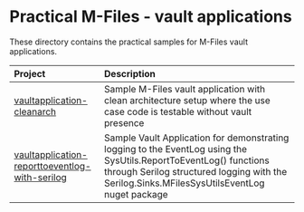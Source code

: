 # Practical M-Files - vault applications

These directory contains the practical samples for M-Files vault applications.

|Project|Description|
|:---|:---|
| [vaultapplication-cleanarch](../practical-m-files/tree/main/src/vaultapplication/vaultapplication-cleanarch)  | Sample M-Files vault application with clean architecture setup where the use case code is testable without vault presence |
| [vaultapplication-reporttoeventlog-with-serilog](../practical-m-files/tree/main/src/vaultapplication/vaultapplication-reporttoeventlog-with-serilog) | Sample Vault Application for demonstrating logging to the EventLog using the SysUtils.ReportToEventLog() functions through Serilog structured logging with the Serilog.Sinks.MFilesSysUtilsEventLog nuget package |
